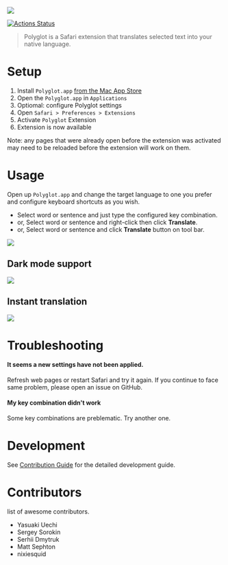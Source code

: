 ![](https://github.com/uetchy/Polyglot/blob/gh-pages/assets/github-header.png?raw=true)

[![Actions Status](https://github.com/uetchy/Polyglot/workflows/Polyglot/badge.svg)](https://github.com/uetchy/Polyglot/actions)

> Polyglot is a Safari extension that translates selected text into your native language.

# Setup

1. Install `Polyglot.app` [from the Mac App Store](https://apps.apple.com/jp/app/polyglot/id1471801525?l=en&mt=12)
2. Open the `Polyglot.app` in `Applications`
3. Optiomal: configure Polyglot settings
4. Open `Safari > Preferences > Extensions`
5. Activate `Polyglot` Extension
6. Extension is now available

Note: any pages that were already open before the extension was activated may need to be reloaded before the extension will work on them.

# Usage

Open up `Polyglot.app` and change the target
language to one you prefer and configure keyboard shortcuts as you wish.

- Select word or sentence and just type the configured key combination.
- or, Select word or sentence and right-click then click **Translate**.
- or, Select word or sentence and click **Translate** button on tool bar.

![](https://github.com/uetchy/Polyglot/blob/gh-pages/assets/introduction.gif?raw=true)

## Dark mode support

![](https://github.com/uetchy/Polyglot/blob/gh-pages/assets/dark-mode.gif?raw=true)

## Instant translation

![](https://github.com/uetchy/Polyglot/blob/gh-pages/assets/instant-translation.gif?raw=true)

# Troubleshooting

#### It seems a new settings have not been applied.

Refresh web pages or restart Safari and try it again. If you continue to face
same problem, please open an issue on GitHub.

#### My key combination didn't work

Some key combinations are preblematic. Try another one.

# Development

See [Contribution Guide](https://github.com/uetchy/Polyglot/blob/master/CONTRIBUTING.md) for the detailed development guide.

# Contributors

list of awesome contributors.

- Yasuaki Uechi
- Sergey Sorokin
- Serhii Dmytruk
- Matt Sephton
- nixiesquid
